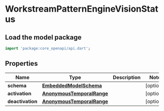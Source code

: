 # WorkstreamPatternEngineVisionStatus

## Load the model package
```dart
import 'package:core_openapi/api.dart';
```

## Properties
Name | Type | Description | Notes
------------ | ------------- | ------------- | -------------
**schema** | [**EmbeddedModelSchema**](EmbeddedModelSchema) |  | [optional] 
**activation** | [**AnonymousTemporalRange**](AnonymousTemporalRange) |  | [optional] 
**deactivation** | [**AnonymousTemporalRange**](AnonymousTemporalRange) |  | [optional] 




